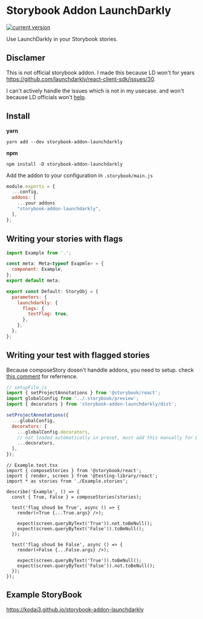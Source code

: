 # Storybook Addon LaunchDarkly

[![current version](https://img.shields.io/npm/v/storybook-addon-launchdarkly.svg)](https://www.npmjs.com/package/storybook-addon-launchdarkly)

Use LaunchDarkly in your Storybook stories.

## Disclamer
This is not official storybook addon.
I made this because LD won't for years https://github.com/launchdarkly/react-client-sdk/issues/30.

I can't actively handle the issues which is not in my usecase. and won't because LD officials won't [help](https://github.com/launchdarkly/react-client-sdk/pull/234#issuecomment-1869910385).


## Install

**yarn**

```
yarn add --dev storybook-addon-launchdarkly
```

**npm**

```
npm install -D storybook-addon-launchdarkly
```

Add the addon to your configuration in `.storybook/main.js`

```js
module.exports = {
  ...config,
  addons: [
    ...your addons
    "storybook-addon-launchdarkly",
  ],
};
```

## Writing your stories with flags

```jsx
import Example from '.';

const meta: Meta<typeof Exapmle> = {
  component: Example,
};
export default meta;

export const Default: StoryObj = {
  parameters: {
    launchdarkly: {
      flags: {
        testFlag: true,
      },
    },
  },
};
```

## Writing your test with flagged stories

Because composeStory dosen't handdle addons, you need to setup.
check [this comment](https://github.com/storybookjs/testing-react/issues/86#issuecomment-1027919112) for referrence.

```js
// setupFile.js
import { setProjectAnnotations } from '@storybook/react';
import globalConfig from '../.storybook/preview';
import { decorators } from 'storybook-addon-launchdarkly/dist';

setProjectAnnotations({
  ...globalConfig,
  decorators: [
    ...globalConfig.decorators,
    // not loaded automatically in preset, must add this manually for @storybook/testing-react to pick it up
    ...decorators,
  ],
});
```

```tsx
// Example.test.tsx
import { composeStories } from '@storybook/react';
import { render, screen } from '@testing-library/react';
import * as stories from './Example.stories';

describe('Example', () => {
  const { True, False } = composeStories(stories);

  test('flag shoud be True', async () => {
    render(<True {...True.args} />);

    expect(screen.queryByText('True')).not.toBeNull();
    expect(screen.queryByText('False')).toBeNull();
  });

  test('flag shoud be False', async () => {
    render(<False {...False.args} />);

    expect(screen.queryByText('True')).toBeNull();
    expect(screen.queryByText('False')).not.toBeNull();
  });
});
```

## Example StoryBook

https://kodai3.github.io/storybook-addon-launchdarkly
